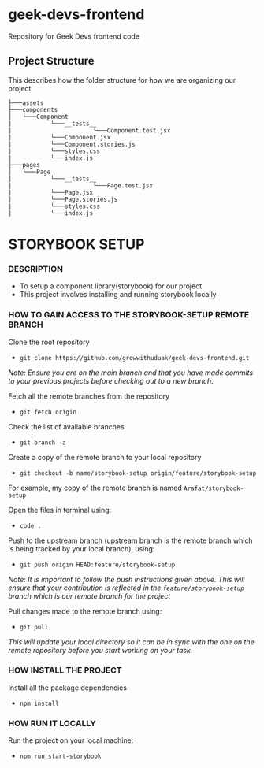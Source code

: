 # geek-devs-frontend

Repository for Geek Devs frontend code


## Project Structure

This describes how the folder structure for how we are organizing our project

```
├───assets
├───components
│   └───Component
|			└───__tests__
|						└───Component.test.jsx
|			└───Component.jsx
|			└───Component.stories.js
|			└───styles.css
|			└───index.js
├───pages
│   └───Page
|			└───__tests__
|						└───Page.test.jsx
|			└───Page.jsx
|			└───Page.stories.js
|			└───styles.css
|			└───index.js

```



## 

# STORYBOOK SETUP

### DESCRIPTION
- To setup a component library(storybook) for our project 
- This project involves installing and running storybook locally


### HOW TO GAIN ACCESS TO THE STORYBOOK-SETUP REMOTE BRANCH

Clone the root repository 
- `git clone https://github.com/growwithuduak/geek-devs-frontend.git`

*Note: Ensure you are on the main branch and that you have made commits to your previous projects before checking out to a new branch.*

Fetch all the remote branches from the repository
- `git fetch origin`

Check the list of available branches
- `git branch -a`

Create a copy of the remote branch to your local repository
- `git checkout -b name/storybook-setup origin/feature/storybook-setup`

For example, my copy of the remote branch is named `Arafat/storybook-setup`

Open the files in terminal using:
- `code .` 

Push to the upstream branch (upstream branch is the remote branch which is being tracked by your local branch), using:
- `git push origin HEAD:feature/storybook-setup`

*Note: It is important to follow the push instructions given above. This will ensure that your contribution is reflected in the `feature/storybook-setup` branch which is our remote branch for the project*

Pull changes made to the remote branch using:
- `git pull` 

*This will update your local directory so it can be in sync with the one on the remote repository before you start working on your task.*


### HOW INSTALL THE PROJECT

Install all the package dependencies
- `npm install`

### HOW RUN IT LOCALLY

Run the project on your local machine:
- `npm run start-storybook`
